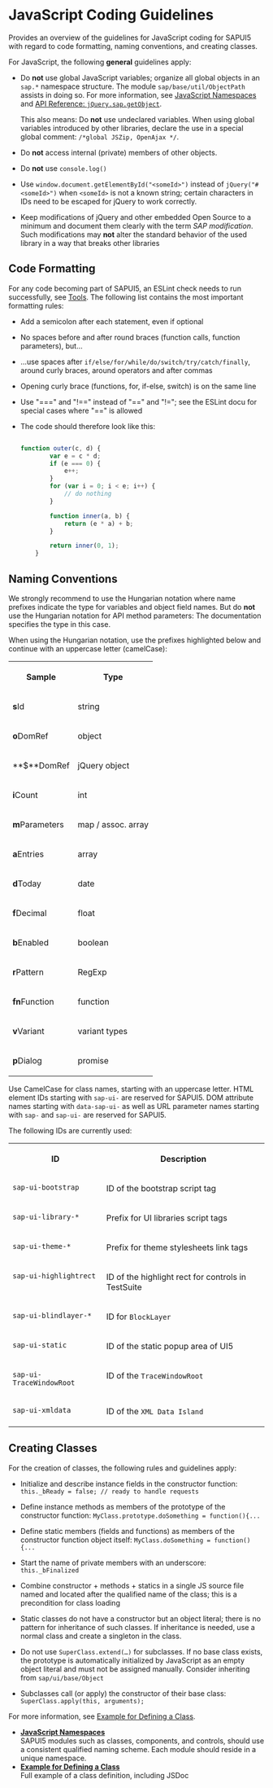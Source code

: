 <!-- loioeded636b85584cd586b1fe231d2b5dac -->

# JavaScript Coding Guidelines

Provides an overview of the guidelines for JavaScript coding for SAPUI5 with regard to code formatting, naming conventions, and creating classes.

For JavaScript, the following **general** guidelines apply:

-   Do **not** use global JavaScript variables; organize all global objects in an `sap.*` namespace structure. The module `sap/base/util/ObjectPath` assists in doing so. For more information, see [JavaScript Namespaces](javascript-namespaces-5a978fe.md) and [API Reference: `jQuery.sap.getObject`](https://ui5.sap.com/#/api/jQuery.sap/methods/jQuery.sap.getObject). 

    This also means: Do **not** use undeclared variables. When using global variables introduced by other libraries, declare the use in a special global comment: `/*global JSZip, OpenAjax */`.

-   Do **not** access internal \(private\) members of other objects.

-   Do **not** use `console.log()`

-   Use `window.document.getElementById("<someId>")` instead of `jQuery("#<someId>")` when `<someId>` is not a known string; certain characters in IDs need to be escaped for jQuery to work correctly.

-   Keep modifications of jQuery and other embedded Open Source to a minimum and document them clearly with the term *SAP modification*. Such modifications may **not** alter the standard behavior of the used library in a way that breaks other libraries




## Code Formatting

For any code becoming part of SAPUI5, an ESLint check needs to run successfully, see [Tools](tools-41de83f.md). The following list contains the most important formatting rules:

-   Add a semicolon after each statement, even if optional

-   No spaces before and after round braces \(function calls, function parameters\), but…

-   …use spaces after `if/else/for/while/do/switch/try/catch/finally`, around curly braces, around operators and after commas

-   Opening curly brace \(functions, for, if-else, switch\) is on the same line

-   Use "===" and "!==" instead of "==" and "!="; see the ESLint docu for special cases where "==" is allowed

-   The code should therefore look like this:

    ```js
    
    function outer(c, d) {
            var e = c * d;
            if (e === 0) {
                e++;
            }
            for (var i = 0; i < e; i++) {
                // do nothing
            }
    
            function inner(a, b) {
                return (e * a) + b;
            }
    
            return inner(0, 1);
        }
    
    ```




## Naming Conventions

We strongly recommend to use the Hungarian notation where name prefixes indicate the type for variables and object field names. But do **not** use the Hungarian notation for API method parameters: The documentation specifies the type in this case.

When using the Hungarian notation, use the prefixes highlighted below and continue with an uppercase letter \(camelCase\):


<table>
<tr>
<th valign="top">

Sample



</th>
<th valign="top">

Type



</th>
</tr>
<tr>
<td valign="top">

**s**Id



</td>
<td valign="top">

string



</td>
</tr>
<tr>
<td valign="top">

**o**DomRef



</td>
<td valign="top">

object



</td>
</tr>
<tr>
<td valign="top">

**$**DomRef



</td>
<td valign="top">

jQuery object



</td>
</tr>
<tr>
<td valign="top">

**i**Count



</td>
<td valign="top">

int



</td>
</tr>
<tr>
<td valign="top">

**m**Parameters



</td>
<td valign="top">

map / assoc. array



</td>
</tr>
<tr>
<td valign="top">

**a**Entries



</td>
<td valign="top">

array



</td>
</tr>
<tr>
<td valign="top">

**d**Today



</td>
<td valign="top">

date



</td>
</tr>
<tr>
<td valign="top">

**f**Decimal



</td>
<td valign="top">

float



</td>
</tr>
<tr>
<td valign="top">

**b**Enabled



</td>
<td valign="top">

boolean



</td>
</tr>
<tr>
<td valign="top">

**r**Pattern



</td>
<td valign="top">

RegExp



</td>
</tr>
<tr>
<td valign="top">

**fn**Function



</td>
<td valign="top">

function



</td>
</tr>
<tr>
<td valign="top">

**v**Variant



</td>
<td valign="top">

variant types



</td>
</tr>
<tr>
<td valign="top">

**p**Dialog



</td>
<td valign="top">

promise



</td>
</tr>
</table>

Use CamelCase for class names, starting with an uppercase letter. HTML element IDs starting with `sap-ui-` are reserved for SAPUI5. DOM attribute names starting with `data-sap-ui-` as well as URL parameter names starting with `sap-` and `sap-ui-` are reserved for SAPUI5.

The following IDs are currently used:


<table>
<tr>
<th valign="top">

ID



</th>
<th valign="top">

Description



</th>
</tr>
<tr>
<td valign="top">

`sap-ui-bootstrap`



</td>
<td valign="top">

ID of the bootstrap script tag



</td>
</tr>
<tr>
<td valign="top">

`sap-ui-library-*`



</td>
<td valign="top">

Prefix for UI libraries script tags



</td>
</tr>
<tr>
<td valign="top">

`sap-ui-theme-*`



</td>
<td valign="top">

Prefix for theme stylesheets link tags



</td>
</tr>
<tr>
<td valign="top">

`sap-ui-highlightrect`



</td>
<td valign="top">

ID of the highlight rect for controls in TestSuite



</td>
</tr>
<tr>
<td valign="top">

`sap-ui-blindlayer-*`



</td>
<td valign="top">

ID for `BlockLayer`



</td>
</tr>
<tr>
<td valign="top">

`sap-ui-static`



</td>
<td valign="top">

ID of the static popup area of UI5



</td>
</tr>
<tr>
<td valign="top">

`sap-ui-TraceWindowRoot`



</td>
<td valign="top">

ID of the `TraceWindowRoot`



</td>
</tr>
<tr>
<td valign="top">

`sap-ui-xmldata`



</td>
<td valign="top">

ID of the `XML Data Island`



</td>
</tr>
</table>



## Creating Classes

For the creation of classes, the following rules and guidelines apply:

-   Initialize and describe instance fields in the constructor function: `this._bReady = false; // ready to handle requests`

-   Define instance methods as members of the prototype of the constructor function: `MyClass.prototype.doSomething = function(){...`

-   Define static members \(fields and functions\) as members of the constructor function object itself: `MyClass.doSomething = function(){...`

-   Start the name of private members with an underscore: `this._bFinalized`

-   Combine constructor + methods + statics in a single JS source file named and located after the qualified name of the class; this is a precondition for class loading

-   Static classes do not have a constructor but an object literal; there is no pattern for inheritance of such classes. If inheritance is needed, use a normal class and create a singleton in the class.

-   Do not use `SuperClass.extend(…)` for subclasses. If no base class exists, the prototype is automatically initialized by JavaScript as an empty object literal and must not be assigned manually. Consider inheriting from `sap/ui/base/Object`

-   Subclasses call \(or apply\) the constructor of their base class: `SuperClass.apply(this, arguments);`


For more information, see [Example for Defining a Class](example-for-defining-a-class-f6fba4c.md).

-   **[JavaScript Namespaces](javascript-namespaces-5a978fe.md "SAPUI5 modules such as
		classes, components, and controls, should use a consistent qualified naming scheme. Each
		module should reside in a unique namespace.")**  
SAPUI5 modules such as classes, components, and controls, should use a consistent qualified naming scheme. Each module should reside in a unique namespace.
-   **[Example for Defining a Class](example-for-defining-a-class-f6fba4c.md "Full example of a class definition, including JSDoc")**  
Full example of a class definition, including JSDoc

